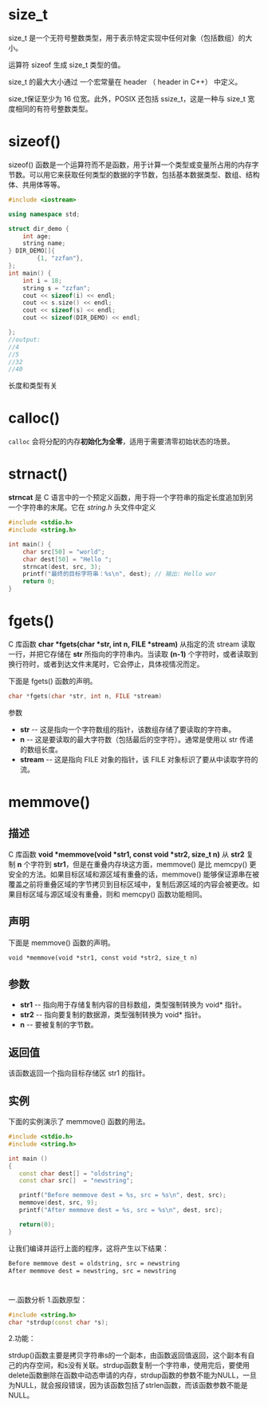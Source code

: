 # size_t

size_t 是一个无符号整数类型，用于表示特定实现中任何对象（包括数组）的大小。

运算符 sizeof 生成 size_t 类型的值。

size_t 的最大大小通过 一个宏常量在 header （ header in C++） 中定义。

size_t保证至少为 16 位宽。此外，POSIX 还包括 ssize_t，这是一种与 size_t 宽度相同的有符号整数类型。

# sizeof()

sizeof() 函数是一个运算符而不是函数，用于计算一个类型或变量所占用的内存字节数。可以用它来获取任何类型的数据的字节数，包括基本数据类型、数组、结构体、共用体等等。

```c++
#include <iostream>

using namespace std;

struct dir_demo {
    int age;
    string name;
} DIR_DEMO[]{
        {1, "zzfan"},
};
int main() {
    int i = 18;
    string s = "zzfan";
    cout << sizeof(i) << endl;
    cout << s.size() << endl;
    cout << sizeof(s) << endl;
    cout << sizeof(DIR_DEMO) << endl;

};
//output:
//4
//5
//32
//40
```

长度和类型有关



# calloc()

`calloc` 会将分配的内存**初始化为全零**，适用于需要清零初始状态的场景。



# strnact()

**strncat** 是 C 语言中的一个预定义函数，用于将一个字符串的指定长度追加到另一个字符串的末尾。它在 *string.h* 头文件中定义

```cpp
#include <stdio.h>
#include <string.h>

int main() {
    char src[50] = "world";
    char dest[50] = "Hello ";
    strncat(dest, src, 3);
    printf("最终的目标字符串：%s\n", dest); // 输出: Hello wor
    return 0;
}
```



# fgets()

C 库函数 **char \*fgets(char \*str, int n, FILE \*stream)** 从指定的流 stream 读取一行，并把它存储在 **str** 所指向的字符串内。当读取 **(n-1)** 个字符时，或者读取到换行符时，或者到达文件末尾时，它会停止，具体视情况而定。

下面是 fgets() 函数的声明。

```c
char *fgets(char *str, int n, FILE *stream)
```

参数

- **str** -- 这是指向一个字符数组的指针，该数组存储了要读取的字符串。
- **n** -- 这是要读取的最大字符数（包括最后的空字符）。通常是使用以 str 传递的数组长度。
- **stream** -- 这是指向 FILE 对象的指针，该 FILE 对象标识了要从中读取字符的流。

# memmove()

## 描述

C 库函数 **void \*memmove(void \*str1, const void \*str2, size_t n)** 从 **str2** 复制 **n** 个字符到 **str1**，但是在重叠内存块这方面，memmove() 是比 memcpy() 更安全的方法。如果目标区域和源区域有重叠的话，memmove() 能够保证源串在被覆盖之前将重叠区域的字节拷贝到目标区域中，复制后源区域的内容会被更改。如果目标区域与源区域没有重叠，则和 memcpy() 函数功能相同。

## 声明

下面是 memmove() 函数的声明。

```
void *memmove(void *str1, const void *str2, size_t n)
```

## 参数

- **str1** -- 指向用于存储复制内容的目标数组，类型强制转换为 void* 指针。
- **str2** -- 指向要复制的数据源，类型强制转换为 void* 指针。
- **n** -- 要被复制的字节数。

## 返回值

该函数返回一个指向目标存储区 str1 的指针。

## 实例

下面的实例演示了 memmove() 函数的用法。

```c++
#include <stdio.h>
#include <string.h>

int main ()
{
   const char dest[] = "oldstring";
   const char src[]  = "newstring";

   printf("Before memmove dest = %s, src = %s\n", dest, src);
   memmove(dest, src, 9);
   printf("After memmove dest = %s, src = %s\n", dest, src);

   return(0);
}
```

让我们编译并运行上面的程序，这将产生以下结果：

```bash
Before memmove dest = oldstring, src = newstring
After memmove dest = newstring, src = newstring
```

# 
一.函数分析
1.函数原型：
```c++
#include <string.h>
char *strdup(const char *s);
```

2.功能：

strdup()函数主要是拷贝字符串s的一个副本，由函数返回值返回，这个副本有自己的内存空间，和s没有关联。strdup函数复制一个字符串，使用完后，要使用delete函数删除在函数中动态申请的内存，strdup函数的参数不能为NULL，一旦为NULL，就会报段错误，因为该函数包括了strlen函数，而该函数参数不能是NULL。
